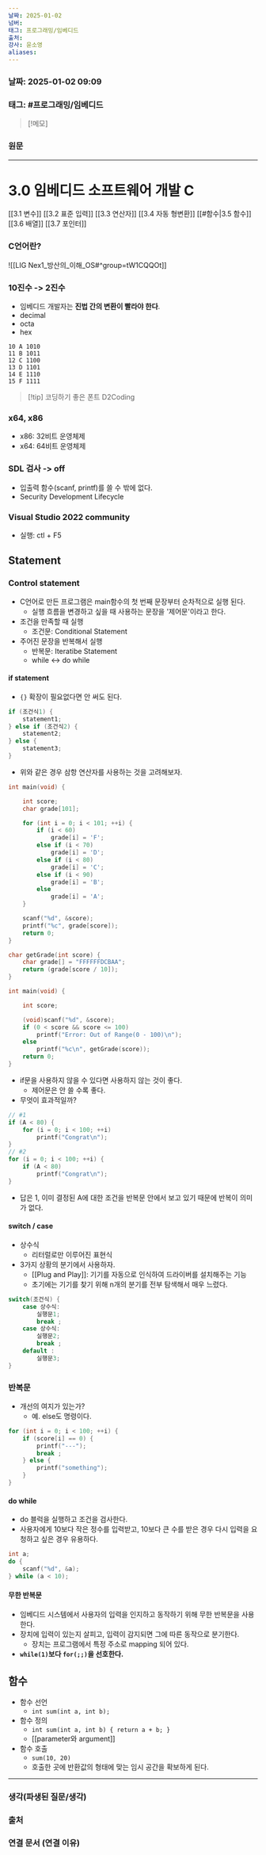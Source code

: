 ```yaml
---
날짜: 2025-01-02
넘버: 
태그: 프로그래밍/임베디드
출처: 
강사: 윤소영
aliases:
---
```

### 날짜:  2025-01-02 09:09

### 태그: #프로그래밍/임베디드 

>[!메모]
>

### 원문
---
# 3.0 임베디드 소프트웨어 개발 C
[[3.1 변수]] 
[[3.2 표준 입력]]
[[3.3 연산자]]
[[3.4 자동 형변환]]
[[#함수|3.5 함수]]
[[3.6 배열]]
[[3.7 포인터]]

### C언어란?
![[LIG Nex1_방산의_이해_OS#^group=tW1CQQOt]]

### 10진수 -> 2진수
- 임베디드 개발자는 **진법 간의 변환이 빨라야 한다**.
- decimal
- octa
- hex
```
10 A 1010
11 B 1011
12 C 1100
13 D 1101
14 E 1110
15 F 1111
```

> [!tip] 코딩하기 좋은 폰트
> D2Coding

### x64, x86
- x86: 32비트 운영체제
- x64: 64비트 운영체제

### SDL 검사 -> off
- 입출력 함수(scanf, printf)를 쓸 수 밖에 없다.
- Security Development Lifecycle

### Visual Studio 2022 community
- 실행: ctl + F5

## Statement
### Control statement
- C언어로 만든 프로그램은 main함수의 첫 번째 문장부터 순차적으로 실행 된다.
	- 실행 흐름을 변경하고 싶을 때 사용하는 문장을 '제어문'이라고 한다.
- 조건을 만족할 때 실행
	- 조건문: Conditional Statement
- 주어진 문장을 반복해서 실행
	- 반복문: Iteratibe Statement
	- while <-> do while
#### if statement
- `{}` 확장이 필요없다면 안 써도 된다.
```c
if (조건식1) {
	statement1;
} else if (조건식2) {
	statement2;
} else {
	statement3;
} 
```
- 위와 같은 경우 삼항 연산자를 사용하는 것을 고려해보자.

```c
int main(void) {

	int score;
	char grade[101];

	for (int i = 0; i < 101; ++i) {
		if (i < 60)
			grade[i] = 'F';
		else if (i < 70)
			grade[i] = 'D';
		else if (i < 80)
			grade[i] = 'C';
		else if (i < 90)
			grade[i] = 'B';
		else
			grade[i] = 'A';
	}

	scanf("%d", &score);
	printf("%c", grade[score]);
	return 0;
}
```

```c
char getGrade(int score) {
	char grade[] = "FFFFFFDCBAA";
	return (grade[score / 10]);
}

int main(void) {

	int score;

	(void)scanf("%d", &score);
	if (0 < score && score <= 100)
		printf("Error: Out of Range(0 - 100)\n");
	else
		printf("%c\n", getGrade(score));
	return 0;
}
```
- if문을 사용하지 않을 수 있다면 사용하지 않는 것이 좋다.
	- 제어문은 안 쓸 수록 좋다.
- 무엇이 효과적일까?
```c
// #1
if (A < 80) {
	for (i = 0; i < 100; ++i)
		printf("Congrat\n");
}
// #2
for (i = 0; i < 100; ++i) {
	if (A < 80)
		printf("Congrat\n");
}
```
- 답은 1, 이미 결정된 A에 대한 조건을 반복문 안에서 보고 있기 때문에 반복이 의미가 없다.

#### switch / case
- 상수식
	- 리터럴로만 이루어진 표현식
- 3가지 상황의 분기에서 사용하자.
	- [[Plug and Play]]: 기기를 자동으로 인식하여 드라이버를 설치해주는 기능
	- 초기에는 기기를 찾기 위해 n개의 분기를 전부 탐색해서 매우 느렸다.

```c
switch(조건식) {
	case 상수식:
		실행문1;
		break ;
	case 상수식:
		실행문2;
		break ;
	default :
		실행문3;	
}
```

### 반복문
- 개선의 여지가 있는가?
	- 예. else도 명령이다.
```c
for (int i = 0; i < 100; ++i) {
	if (score[i] == 0) {
		printf("---");
		break ;
	} else {
		printf("something");
	}
}
```
#### do while
- do 블럭을 실행하고 조건을 검사한다.
- 사용자에게 10보다 작은 정수를 입력받고, 10보다 큰 수를 받은 경우 다시 입력을 요청하고 싶은 경우 유용하다.
```c
int a;
do {
	scanf("%d", &a);
} while (a < 10);
```

#### 무한 반복문
- 임베디드 시스템에서 사용자의 입력을 인지하고 동작하기 위해 무한 반복문을 사용한다.
- 장치에 입력이 있는지 살피고, 입력이 감지되면 그에 따른 동작으로 분기한다.
	- 장치는 프로그램에서 특정 주소로 mapping 되어 있다.
- **`while(1)`보다 `for(;;)`을 선호한다.**

## 함수
- 함수 선언
	- `int sum(int a, int b);`
- 함수 정의
	- `int sum(int a, int b) { return a + b; }`
	- [[parameter와 argument]]
- 함수 호출
	- `sum(10, 20)`
	- 호출한 곳에 반환값의 형태에 맞는 임시 공간을 확보하게 된다.



---
### 생각(파생된 질문/생각)

### 출처

### 연결 문서 (연결 이유)
